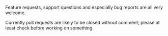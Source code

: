 Feature requests, support questions and especially bug reports are all very
welcome.

Currently pull requests are likely to be closed without comment; please
at least check before working on something.
